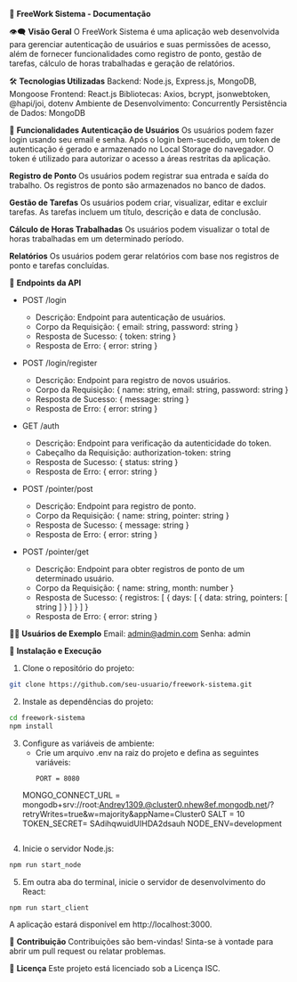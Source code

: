📝 **FreeWork Sistema - Documentação**

👁️‍🗨️ **Visão Geral**
O FreeWork Sistema é uma aplicação web desenvolvida para gerenciar autenticação de usuários e suas permissões de acesso, além de fornecer funcionalidades como registro de ponto, gestão de tarefas, cálculo de horas trabalhadas e geração de relatórios.

🛠️ **Tecnologias Utilizadas**
Backend: Node.js, Express.js, MongoDB, Mongoose
Frontend: React.js
Bibliotecas: Axios, bcrypt, jsonwebtoken, @hapi/joi, dotenv
Ambiente de Desenvolvimento: Concurrently
Persistência de Dados: MongoDB

🚀 **Funcionalidades**
**Autenticação de Usuários**
Os usuários podem fazer login usando seu email e senha.
Após o login bem-sucedido, um token de autenticação é gerado e armazenado no Local Storage do navegador.
O token é utilizado para autorizar o acesso a áreas restritas da aplicação.

**Registro de Ponto**
Os usuários podem registrar sua entrada e saída do trabalho.
Os registros de ponto são armazenados no banco de dados.

**Gestão de Tarefas**
Os usuários podem criar, visualizar, editar e excluir tarefas.
As tarefas incluem um título, descrição e data de conclusão.

**Cálculo de Horas Trabalhadas**
Os usuários podem visualizar o total de horas trabalhadas em um determinado período.

**Relatórios**
Os usuários podem gerar relatórios com base nos registros de ponto e tarefas concluídas.

📡 **Endpoints da API**
- POST /login
  - Descrição: Endpoint para autenticação de usuários.
  - Corpo da Requisição: { email: string, password: string }
  - Resposta de Sucesso: { token: string }
  - Resposta de Erro: { error: string }

- POST /login/register
  - Descrição: Endpoint para registro de novos usuários.
  - Corpo da Requisição: { name: string, email: string, password: string }
  - Resposta de Sucesso: { message: string }
  - Resposta de Erro: { error: string }

- GET /auth
  - Descrição: Endpoint para verificação da autenticidade do token.
  - Cabeçalho da Requisição: authorization-token: string
  - Resposta de Sucesso: { status: string }
  - Resposta de Erro: { error: string }

- POST /pointer/post
  - Descrição: Endpoint para registro de ponto.
  - Corpo da Requisição: { name: string, pointer: string }
  - Resposta de Sucesso: { message: string }
  - Resposta de Erro: { error: string }

- POST /pointer/get
  - Descrição: Endpoint para obter registros de ponto de um determinado usuário.
  - Corpo da Requisição: { name: string, month: number }
  - Resposta de Sucesso: { registros: [ { days: [ { data: string, pointers: [ string ] } ] } ] }
  - Resposta de Erro: { error: string }

👩‍💻 **Usuários de Exemplo**
Email: admin@admin.com
Senha: admin

🔧 **Instalação e Execução**
1. Clone o repositório do projeto:
```bash
git clone https://github.com/seu-usuario/freework-sistema.git
```
2. Instale as dependências do projeto:
```bash
cd freework-sistema
npm install
```
3. Configure as variáveis de ambiente:
   - Crie um arquivo .env na raiz do projeto e defina as seguintes variáveis:
     ```
     PORT = 8080
    MONGO_CONNECT_URL = mongodb+srv://root:Andrey1309.@cluster0.nhew8ef.mongodb.net/?retryWrites=true&w=majority&appName=Cluster0
    SALT = 10
    TOKEN_SECRET= SAdihqwuidUIHDA2dsauh
    NODE_ENV=development
     ```
4. Inicie o servidor Node.js:
```bash
npm run start_node
```
5. Em outra aba do terminal, inicie o servidor de desenvolvimento do React:
```bash
npm run start_client
```
A aplicação estará disponível em http://localhost:3000.

🤝 **Contribuição**
Contribuições são bem-vindas! Sinta-se à vontade para abrir um pull request ou relatar problemas.

📜 **Licença**
Este projeto está licenciado sob a Licença ISC.
